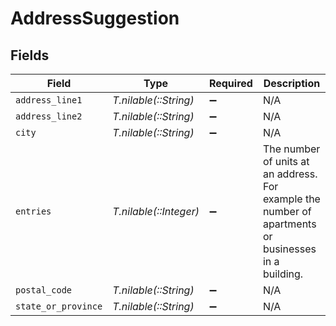 # AddressSuggestion


## Fields

| Field                                                                                                | Type                                                                                                 | Required                                                                                             | Description                                                                                          |
| ---------------------------------------------------------------------------------------------------- | ---------------------------------------------------------------------------------------------------- | ---------------------------------------------------------------------------------------------------- | ---------------------------------------------------------------------------------------------------- |
| `address_line1`                                                                                      | *T.nilable(::String)*                                                                                | :heavy_minus_sign:                                                                                   | N/A                                                                                                  |
| `address_line2`                                                                                      | *T.nilable(::String)*                                                                                | :heavy_minus_sign:                                                                                   | N/A                                                                                                  |
| `city`                                                                                               | *T.nilable(::String)*                                                                                | :heavy_minus_sign:                                                                                   | N/A                                                                                                  |
| `entries`                                                                                            | *T.nilable(::Integer)*                                                                               | :heavy_minus_sign:                                                                                   | The number of units at an address. For example the number of apartments or businesses in a building. |
| `postal_code`                                                                                        | *T.nilable(::String)*                                                                                | :heavy_minus_sign:                                                                                   | N/A                                                                                                  |
| `state_or_province`                                                                                  | *T.nilable(::String)*                                                                                | :heavy_minus_sign:                                                                                   | N/A                                                                                                  |